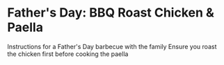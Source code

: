 # Father's Day: BBQ Roast Chicken & Paella
Instructions for a Father's Day barbecue with the family
Ensure you roast the chicken first before cooking the paella